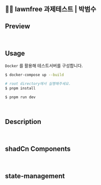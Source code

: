 ## 👨‍💻 lawnfree 과제테스트 | 박범수

## Preview

<br/>

## Usage

`Docker` 를 활용해 테스트서버를 구성합니다.

```bash
$ docker-compose up --build
```

```bash
# root directory에서 실행해주세요.
$ pnpm install

$ pnpm run dev
```

<br/>

## Description

<br/>

## shadCn Components

<br/>

## state-management
